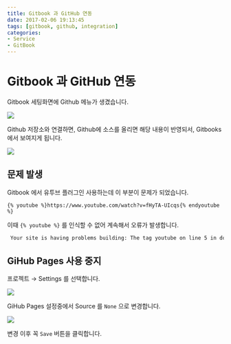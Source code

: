 ```yaml
---
title: Gitbook 과 GitHub 연동
date: 2017-02-06 19:13:45
tags: [gitbook, github, integration]
categories:
- Service
- GitBook
---
```


# Gitbook 과 GitHub 연동

Gitbook 세팅화면에 Github 메뉴가 생겼습니다.

![](https://goo.gl/lXgaRA)

Github 저장소와 연결하면, Github에 소스를 올리면 해당 내용이 반영되서, Gitbooks에서 보여지게 됩니다.

![](https://goo.gl/S6WcVA)

## 문제 발생

Gitbook 에서 유투브 플러그인 사용하는데 이 부분이 문제가 되었습니다.

```
{% youtube %}https://www.youtube.com/watch?v=fHyTA-UIcqs{% endyoutube %}
```

이때 `{% youtube %}` 를 인식할 수 없어 계속해서 오류가 발생합니다.

```sh
 Your site is having problems building: The tag youtube on line 5 in doc/ac1c_bc1c_c790_ac00_ac16_cd94_c5b4_c57c_d560_9_ac0.md is not a recognized Liquid tag. For more information, see https://help.github.com/articles/page-build-failed-unknown-tag-error/.
```

## GiHub Pages 사용 중지

프로젝트 → Settings 를 선택합니다.

![](https://goo.gl/EbwjHE)

GiHub Pages 설정중에서 Source 를 `None` 으로 변경합니다.

![](https://goo.gl/fdTyeO)

변경 이후 꼭 `Save` 버튼을 클릭합니다.
